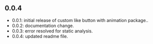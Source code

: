 ## 0.0.4

- 0.0.1: initial release of custom like button with animation package..
- 0.0.2: documentation change.
- 0.0.3: error resolved for static analysis.
- 0.0.4: updated readme file.
